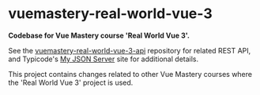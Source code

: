 # vuemastery-real-world-vue-3
**Codebase for Vue Mastery course 'Real World Vue 3'.**


See the [vuemastery-real-world-vue-3-api](https://github.com/palegret/vuemastery-real-world-vue-3-api) repository for related REST API, and Typicode's [My JSON Server](https://my-json-server.typicode.com/) site for additional details. 


This project contains changes related to other Vue Mastery courses where the 'Real World Vue 3' project is used.
